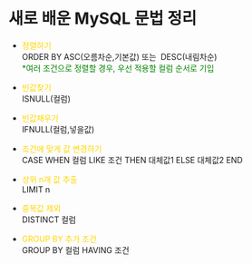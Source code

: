 # 새로 배운 MySQL 문법 정리 

- <span style="color:gold"> 정렬하기 </span><br>
ORDER BY ASC(오름차순,기본값) 또는  DESC(내림차순) <br>
<span style="color:green"> *여러 조건으로 정렬할 경우, 우선 적용할 컬럼 순서로 기입 </span><br>

- <span style="color:gold"> 빈값찾기 </span><br>
ISNULL(컬럼)<br>

- <span style="color:gold">  빈값채우기 </span><br>
IFNULL(컬럼,넣을값) <br>

- <span style="color:gold">  조건에 맞게 값 변경하기 </span><br>
CASE WHEN 컬럼 LIKE 조건 THEN 대체값1 ELSE 대체값2 END<br> 

- <span style="color:gold">  상위 n개 값 추출 </span><br>
LIMIT n <br>

- <span style="color:gold">  중복값 제외 </span><br>
DISTINCT 컬럼 <br>

- <span style="color:gold">  GROUP BY 추가 조건 </span><br>
GROUP BY 컬럼 HAVING 조건<br>
